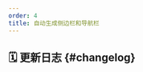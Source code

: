 ```yaml
---
order: 4
title: 自动生成侧边栏和导航栏
---
```


<MVPBadges name="@movk-repo/vitepress-plugin-auto-nav-sidebar"/>

<!-- @include: ../../../packages/auto-nav-sidebar/README.md -->

## 🗓️ 更新日志 {#changelog}

<!-- @include: ../../../packages/auto-nav-sidebar/CHANGELOG.md -->
